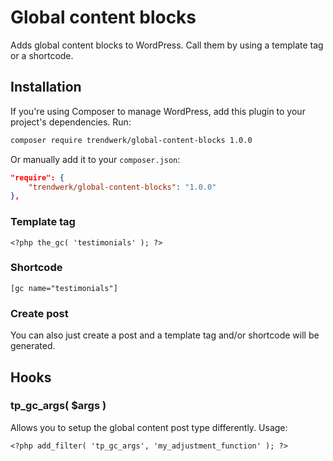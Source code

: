 Global content blocks
=====================

Adds global content blocks to WordPress. Call them by using a template tag or a shortcode.

## Installation
If you're using Composer to manage WordPress, add this plugin to your project's dependencies. Run:
```sh
composer require trendwerk/global-content-blocks 1.0.0
```

Or manually add it to your `composer.json`:
```json
"require": {
	"trendwerk/global-content-blocks": "1.0.0"
},
```

### Template tag

	<?php the_gc( 'testimonials' ); ?>

### Shortcode

	[gc name="testimonials"]

### Create post
You can also just create a post and a template tag and/or shortcode will be generated.

## Hooks

### tp_gc_args( $args )
Allows you to setup the global content post type differently. Usage:

	<?php add_filter( 'tp_gc_args', 'my_adjustment_function' ); ?>